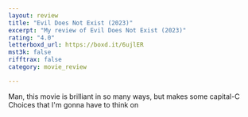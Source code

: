```yaml
---
layout: review
title: "Evil Does Not Exist (2023)"
excerpt: "My review of Evil Does Not Exist (2023)"
rating: "4.0"
letterboxd_url: https://boxd.it/6ujlER
mst3k: false
rifftrax: false
category: movie_review

---
```


Man, this movie is brilliant in so many ways, but makes some capital-C Choices that I'm gonna have to think on
